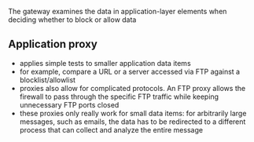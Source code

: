 The gateway examines the data in application-layer elements when deciding whether to block or allow data

## Application proxy
- applies simple tests to smaller application data items
- for example, compare a URL or a server accessed via FTP against a blocklist/allowlist
- proxies also allow for complicated protocols. An FTP proxy allows the firewall to pass through the specific FTP traffic while keeping unnecessary FTP ports closed
- these proxies only really work for small data items: for arbitrarily large messages, such as emails, the data has to be redirected to a different process that can collect and analyze the entire message
